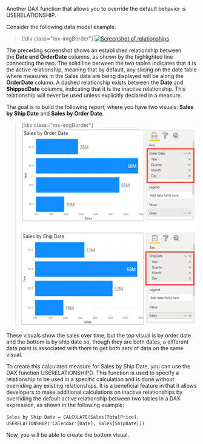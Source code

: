 Another DAX function that allows you to override the default behavior is USERELATIONSHIP.

Consider the following data model example.

> [!div class="mx-imgBorder"]
> [![Screenshot of relationships](../media/02-manage-relationships-ssm.png)](../media/02-manage-relationships-ssm.png#lightbox)

The preceding screenshot shows an established relationship between the **Date **and** OrderDate** columns, as shown by the highlighted line connecting the two. The solid line between the two tables indicates that it is the active relationship, meaning that by default, any slicing on the date table where measures in the Sales data are being displayed will be along the **OrderDate** column. A dashed relationship exists between the **Date** and **ShippedDate** columns, indicating that it is the inactive relationship. This relationship will never be used unless explicitly declared in a measure.

The goal is to build the following report, where you have two visuals: **Sales by Ship Date** and **Sales by Order Date**.

> [!div class="mx-imgBorder"]
> [![Screenshot of building visuals with role-playing dimensions](../media/02-two-visuals-with-use-relationship-ssm.png)](../media/02-two-visuals-with-use-relationship-ssm.png#lightbox)

These visuals show the sales over time, but the top visual is by order date and the bottom is by ship date so, though they are both dates, a different data point is associated with them to get both sets of data on the same visual.

To create this calculated measure for Sales by Ship Date, you can use the DAX function USERELATIONSHIP(). This function is used to specify a relationship to be used in a specific calculation and is done without overriding any existing relationships. It is a beneficial feature in that it allows developers to make additional calculations on inactive relationships by overriding the default active relationship between two tables in a DAX expression, as shown in the following example:

```Sales by Ship Date = CALCULATE(Sales[TotalPrice], USERELATIONSHIP('Calendar'[Date], Sales[ShipDate]))``` 

Now, you will be able to create the bottom visual.
